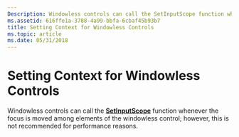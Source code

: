 ```yaml
---
Description: Windowless controls can call the SetInputScope function whenever the focus is moved among elements of the windowless control; however, this is not recommended for performance reasons.
ms.assetid: 616ffe1a-3788-4a99-bbfa-6cbaf45b93b7
title: Setting Context for Windowless Controls
ms.topic: article
ms.date: 05/31/2018
---
```


# Setting Context for Windowless Controls

Windowless controls can call the [**SetInputScope**](https://msdn.microsoft.com/library/ms629025(v=VS.85).aspx) function whenever the focus is moved among elements of the windowless control; however, this is not recommended for performance reasons.

 

 



